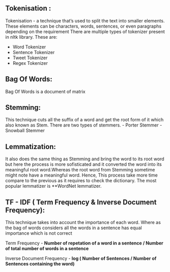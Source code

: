 ## Tokenisation :

Tokenisation - a technique that’s used to split the text into smaller elements. These elements can be characters, words, sentences, or even paragraphs depending on the requirement
There are multiple types of tokenizer present in nltk library. These are:

 - Word Tokenizer
 - Sentence Tokenizer
 - Tweet Tokenizer
 - Regex Tokenizer
 
## Bag Of Words:
Bag Of Words is a document of matrix

## Stemming:
This technique cuts all the suffix of a word and get the root form of it which also known as Stem.
There are two types of stemmers.
       - Porter Stemmer 
       - Snowball Stemmer

## Lemmatization: 
It also does the same thing as Stemming and bring the word to its root word but here the process is more sofisticated and it converted the word into its meaningful root word.Whereas the root word from Stemming sometime might note have a meaningful word. Hence, This process take more time compare to the previous as it requires to check the dictionary. The most popular lemmatizer is  **WordNet lemmatizer. 

## TF - IDF ( Term Frequency & Inverse Document Frequency):

This technique takes into account the importance of each word. Where as the bag of words considers all the words in a sentence has equal importance which is not correct

Term Frequency - **Number of repetation of a word in a sentence / Number of total number of words in a sentence**

Inverse Document Frequency - **log ( Number of Sentences / Number of Sentences containing the word)**
